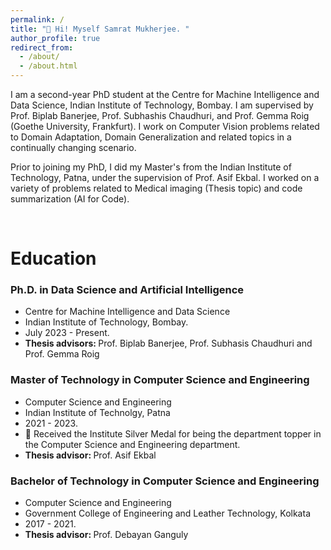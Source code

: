 ```yaml
---
permalink: /
title: "👋 Hi! Myself Samrat Mukherjee. "
author_profile: true
redirect_from: 
  - /about/
  - /about.html
---
```

I am a second-year PhD student at the Centre for Machine Intelligence and Data Science, Indian Institute of Technology, Bombay.
I am supervised by Prof. Biplab Banerjee, Prof. Subhashis Chaudhuri, and Prof. Gemma Roig (Goethe University, Frankfurt). I work on Computer Vision problems related to Domain Adaptation, Domain Generalization and related topics in a continually changing scenario.

Prior to joining my PhD, I did my Master's from the Indian Institute of Technology, Patna, under the supervision of Prof. Asif Ekbal. I worked on a variety of problems related to Medical imaging (Thesis topic) and code summarization (AI for Code). 


<P> <br> </P>

# Education

<h3> Ph.D. in Data Science and Artificial Intelligence </h3>
  <ul>
    <li> Centre for Machine Intelligence and Data Science </li>
    <li> Indian Institute of Technology, Bombay. </li>
    <li> July 2023 - Present. </li>
    <li> <strong> Thesis advisors: </strong> Prof. Biplab Banerjee, Prof. Subhasis Chaudhuri and Prof. Gemma Roig </li>
  </ul>

<h3> Master of Technology in Computer Science and Engineering </h3>
<ul>
  <li> Computer Science and Engineering</li>
  <li> Indian Institute of Technolgy, Patna </li>
  <li> 2021 - 2023. </li>
  <li>  🥈 Received the Institute Silver Medal for being the department topper in the Computer Science and Engineering department. </li>
  <li> <strong> Thesis advisor: </strong> Prof. Asif Ekbal</li>
</ul>
  
<h3> Bachelor of Technology in Computer Science and Engineering </h3>
  <ul>
    <li> Computer Science and Engineering </li>
    <li> Government College of Engineering and Leather Technology, Kolkata </li>
    <li> 2017 - 2021. </li>
    <li> <strong> Thesis advisor: </strong> Prof. Debayan Ganguly </li>
  </ul>
  
  
  
  
